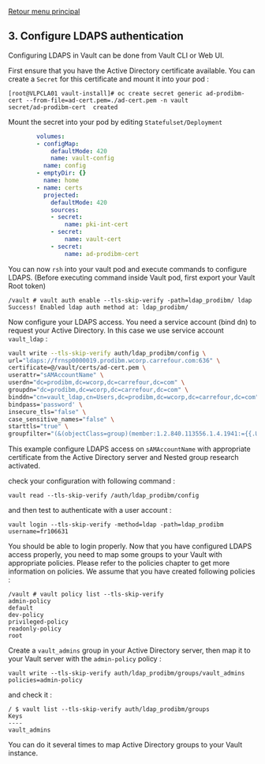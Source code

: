 [Retour menu principal](../README.md)

## 3. Configure LDAPS authentication

Configuring LDAPS in Vault can be done from Vault CLI or Web UI. 

First ensure that you have the Active Directory certificate available. You can create a `Secret` for this certificate and mount it into your pod :

```console
[root@VLPCLA01 vault-install]# oc create secret generic ad-prodibm-cert --from-file=ad-cert.pem=./ad-cert.pem -n vault
secret/ad-prodibm-cert  created
```

Mount the secret into your pod by editing `Statefulset/Deployment` 

```yaml
        volumes:
        - configMap:
            defaultMode: 420
            name: vault-config
          name: config
        - emptyDir: {}
          name: home
        - name: certs
          projected:
            defaultMode: 420
            sources:
            - secret:
                name: pki-int-cert
            - secret:
                name: vault-cert
            - secret:
                name: ad-prodibm-cert
```

You can now `rsh` into your vault pod and execute commands to configure LDAPS. (Before executing command inside Vault pod, first export your Vault Root token)

```console
/vault # vault auth enable --tls-skip-verify -path=ldap_prodibm/ ldap
Success! Enabled ldap auth method at: ldap_prodibm/
```

Now configure your LDAPS access. You need a service account (bind dn) to request your Active Directory. In this case we use service account `vault_ldap` :

```bash
vault write --tls-skip-verify auth/ldap_prodibm/config \
url="ldaps://frnsp0000019.prodibm.wcorp.carrefour.com:636" \
certificate=@/vault/certs/ad-cert.pem \
userattr="sAMAccountName" \
userdn="dc=prodibm,dc=wcorp,dc=carrefour,dc=com" \
groupdn="dc=prodibm,dc=wcorp,dc=carrefour,dc=com" \
binddn="cn=vault_ldap,cn=Users,dc=prodibm,dc=wcorp,dc=carrefour,dc=com" \
bindpass='password' \
insecure_tls="false" \
case_sensitive_names="false" \
starttls="true" \
groupfilter="(&(objectClass=group)(member:1.2.840.113556.1.4.1941:={{.UserDN}}))"
```

This example configure LDAPS access on `sAMAccountName` with appropriate certificate from the Active Directory server and Nested group research activated.

check your configuration with following command :

```shell
vault read --tls-skip-verify /auth/ldap_prodibm/config
```

and then test to authenticate with a user account :

```shell
vault login --tls-skip-verify -method=ldap -path=ldap_prodibm username=fr106631
```

You should be able to login properly. Now that you have configured LDAPS access properly, you need to map some groups to your Vault with appropriate policies. Please refer to the policies chapter to get more information on policies. We assume that you have created following policies :

```console
/vault # vault policy list --tls-skip-verify
admin-policy
default
dev-policy
privileged-policy
readonly-policy
root
```

Create a `vault_admins` group in your Active Directory server, then map it to your Vault server with the `admin-policy` policy :

```shell
vault write --tls-skip-verify auth/ldap_prodibm/groups/vault_admins policies=admin-policy
```

and check it :

```shell
/ $ vault list --tls-skip-verify auth/ldap_prodibm/groups
Keys
----
vault_admins
```

You can do it several times to map Active Directory groups to your Vault instance.


